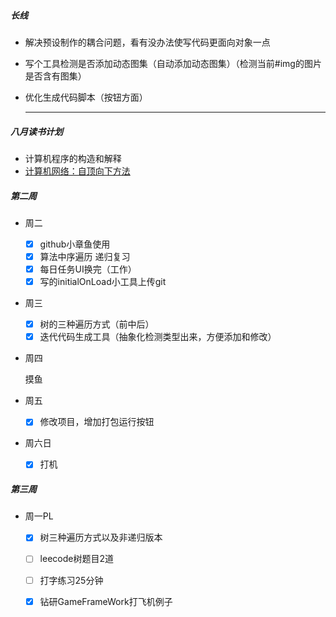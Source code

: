 ##### 长线

- 解决预设制作的耦合问题，看有没办法使写代码更面向对象一点

- 写个工具检测是否添加动态图集（自动添加动态图集）（检测当前#img的图片是否含有图集）

- 优化生成代码脚本（按钮方面）

  ***

##### 八月读书计划

- 计算机程序的构造和解释
- [计算机网络：自顶向下方法](https://link.zhihu.com/?target=https%3A//book.douban.com/subject/30280001/)

##### 第二周

- 周二
  - [x] github小章鱼使用
  - [x] 算法中序遍历 递归复习
  - [x] 每日任务UI换完（工作）
  - [x] 写的initialOnLoad小工具上传git
  
- 周三

  - [x] 树的三种遍历方式（前中后）
  - [x] 迭代代码生成工具（抽象化检测类型出来，方便添加和修改）

- 周四

  摸鱼

- 周五

  - [x] 修改项目，增加打包运行按钮

- 周六日
  
  - [x] 打机

##### 第三周

- 周一PL

  - [x] 树三种遍历方式以及非递归版本
  - [ ] leecode树题目2道

  - [ ] 打字练习25分钟
  
  - [x] 钻研GameFrameWork打飞机例子